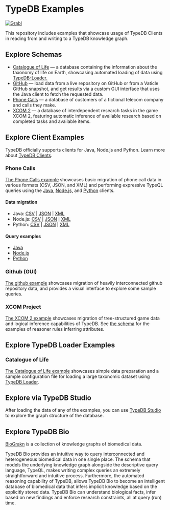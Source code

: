 # TypeDB Examples

[![Grabl](https://grabl.io/api/status/vaticle/typedb-examples/badge.svg)](https://grabl.io/vaticle/typedb-examples)

This repository includes examples that showcase usage of TypeDB Clients in reading from and writing to a TypeDB knowledge graph.

## Explore Schemas
- [Catalogue of Life](catalogue_of_life/schema.tql) — a database containing the information about the taxonomy of life
on Earth, showcasing automated loading of data using [TypeDB-Loader.](https://github.com/typedb-osi/typedb-loader)
- [GitHub](github/schemas/github-schema.tql) — load data from a live repository on GitHub or from a Vaticle GitHub snapshot, and get results via a custom GUI interface that
uses the Java client to fetch the requested data.
- [Phone Calls](phone_calls/schema.tql) — a database of customers of a fictional telecom company and calls they make.
- [XCOM 2](xcom/schema.tql) — a database of interdependent research tasks in the game XCOM 2, featuring automatic inference of available
research based on completed tasks and available items.

## Explore Client Examples

TypeDB officially supports clients for Java, Node.js and Python. Learn more about [TypeDB Clients](http://docs.vaticle.com/docs/client-api/overview).

### Phone Calls

[The Phone Calls example](phone_calls) showcases basic migration of phone call data in various formats (CSV, JSON, and XML)
and performing expressive TypeQL queries using the [Java,](phone_calls/java) [Node.js,](phone_calls/nodejs) and
[Python](phone_calls/python) clients.

#### Data migration
- Java: [CSV](phone_calls/java/CSVMigration.java) | [JSON](phone_calls/java/JSONMigration.java) | [XML](phone_calls/java/XMLMigration.java)
- Node.js: [CSV](phone_calls/nodejs/migrateCsv.js) | [JSON](phone_calls/nodejs/migrateJson.js) | [XML](phone_calls/nodejs/migrateXml.js)
- Python: [CSV](phone_calls/python/migrate_csv.py) | [JSON](phone_calls/python/migrate_json.py) | [XML](phone_calls/python/migrate_xml.py)

#### Query examples
- [Java](phone_calls/java/Queries.java)
- [Node.js](phone_calls/nodejs/queries.js)
- [Python](phone_calls/python/queries.py)

### Github (GUI)

[The github example](github) showcases migration of heavily interconnected github repository data, and provides a visual
interface to explore some sample queries.

### XCOM Project

[The XCOM 2 example](xcom) showcases migration of tree-structured game data and logical inference capabilities of TypeDB.
See [the schema](xcom/schema.tql) for the examples of reasoner rules inferring attributes.

## Explore TypeDB Loader Examples

### Catalogue of Life

[The Catalogue of Life example](catalogue_of_life) showcases simple data preparation and a sample configuration file for
loading a large taxonomic dataset using [TypeDB Loader](https://github.com/typedb-osi/typedb-loader).

## Explore via TypeDB Studio

After loading the data of any of the examples, you can use [TypeDB Studio](https://github.com/vaticle/typedb-studio/releases) to explore
the graph structure of the database.

## Explore TypeDB Bio
[BioGrakn](https://github.com/vaticle/typedb-bio) is a collection of knowledge graphs of biomedical data.

TypeDB Bio provides an intuitive way to query interconnected and heterogeneous biomedical data in one single place. The schema that models the underlying knowledge graph alongside the descriptive query language, TypeQL, makes writing complex queries an extremely straightforward and intuitive process. Furthermore, the automated reasoning capability of TypeDB, allows TypeDB Bio to become an intelligent database of biomedical data that infers implicit knowledge based on the explicitly stored data. TypeDB Bio can understand biological facts, infer based on new findings and enforce research constraints, all at query (run) time.
